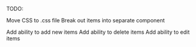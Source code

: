 TODO:

Move CSS to .css file
Break out items into separate component

Add ability to add new items
Add ability to delete items
Add ability to edit items

